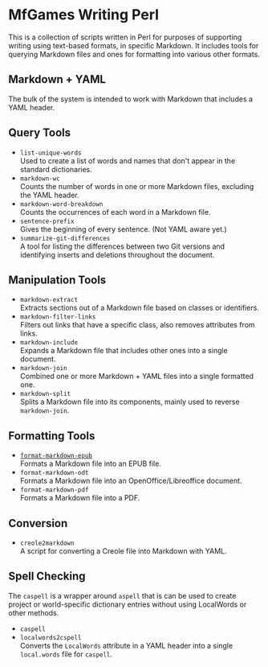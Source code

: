 # MfGames Writing Perl

This is a collection of scripts written in Perl for purposes of supporting writing using text-based formats, in specific Markdown. It includes tools for querying Markdown files and ones for formatting into various other formats.

## Markdown + YAML

The bulk of the system is intended to work with Markdown that includes a YAML header.

## Query Tools

* `list-unique-words`  
  Used to create a list of words and names that don't appear in the standard dictionaries.
* `markdown-wc`  
  Counts the number of words in one or more Markdown files, excluding the YAML header.
* `markdown-word-breakdown`  
  Counts the occurrences of each word in a Markdown file.
* `sentence-prefix`  
  Gives the beginning of every sentence. (Not YAML aware yet.)
* `summarize-git-differences`  
  A tool for listing the differences between two Git versions and identifying inserts and deletions throughout the document.

## Manipulation Tools

* `markdown-extract`  
  Extracts sections out of a Markdown file based on classes or identifiers.
* `markdown-filter-links`  
  Filters out links that have a specific class, also removes attributes from links.
* `markdown-include`  
  Expands a Markdown file that includes other ones into a single document.
* `markdown-join`  
  Combined one or more Markdown + YAML files into a single formatted one.
* `markdown-split`  
  Splits a Markdown file into its components, mainly used to reverse `markdown-join`.

## Formatting Tools

* [`format-markdown-epub`](Format-EPUB.md)  
   Formats a Markdown file into an EPUB file.
* `format-markdown-odt`  
   Formats a Markdown file into an OpenOffice/Libreoffice document.
* `format-markdown-pdf`  
   Formats a Markdown file into a PDF.

## Conversion

* `creole2markdown`  
  A script for converting a Creole file into Markdown with YAML.

## Spell Checking

The `caspell` is a wrapper around `aspell` that is can be used to create project or world-specific dictionary entries without using LocalWords or other methods.

* `caspell`
* `localwords2cspell`  
  Converts the `LocalWords` attribute in a YAML header into a single `local.words` file for `caspell`.
